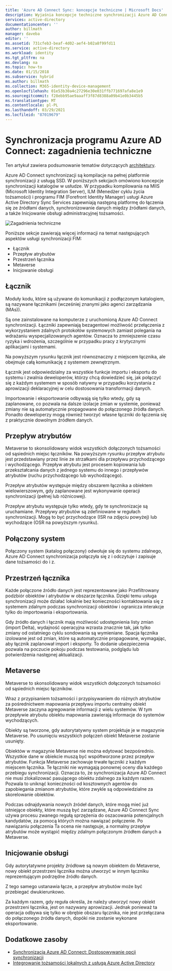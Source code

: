 ```yaml
---
title: 'Azure AD Connect Sync: koncepcje techniczne | Microsoft Docs'
description: Wyjaśnia koncepcje techniczne synchronizacji Azure AD Connect.
services: active-directory
documentationcenter: ''
author: billmath
manager: daveba
editor: ''
ms.assetid: 731cfeb3-beaf-4d02-aef4-b02a8f99fd11
ms.service: active-directory
ms.workload: identity
ms.tgt_pltfrm: na
ms.devlang: na
ms.topic: how-to
ms.date: 01/15/2018
ms.subservice: hybrid
ms.author: billmath
ms.collection: M365-identity-device-management
ms.openlocfilehash: 01e53b30a4c27296e30e031ffb771697afa8e1e9
ms.sourcegitcommit: f28ebb95ae9aaaff3f87d8388a09b41e0b3445b5
ms.translationtype: MT
ms.contentlocale: pl-PL
ms.lasthandoff: 03/29/2021
ms.locfileid: "87019679"
---
```

# <a name="azure-ad-connect-sync-technical-concepts"></a>Synchronizacja programu Azure AD Connect: zagadnienia techniczne
Ten artykuł zawiera podsumowanie tematów dotyczących [architektury](how-to-connect-sync-technical-concepts.md).

Azure AD Connect synchronizacji są kompilacje na pełnej platformie synchronizacji z usługą SSD.
W poniższych sekcjach omówiono koncepcje synchronizacji katalogów w usłudze.
W przypadku kompilowania na MIIS (Microsoft Identity Integration Server), ILM (Menedżer cyklu życia tożsamości) i programu FIM (Forefront Identity Manager) usługi Azure Active Directory Sync Services zapewniają następną platformę do łączenia się ze źródłami danych, synchronizowanie danych między źródłami danych, a także Inicjowanie obsługi administracyjnej tożsamości.

![Zagadnienia techniczne](./media/how-to-connect-sync-technical-concepts/scenario.png)

Poniższe sekcje zawierają więcej informacji na temat następujących aspektów usługi synchronizacji FIM:

* Łącznik
* Przepływ atrybutów
* Przestrzeń łącznika
* Metaverse
* Inicjowanie obsługi

## <a name="connector"></a>Łącznik
Moduły kodu, które są używane do komunikacji z podłączonym katalogiem, są nazywane łącznikami (wcześniej znanymi jako agenci zarządzania (MAs)).

Są one zainstalowane na komputerze z uruchomioną Azure AD Connect synchronizacji. Łączniki zapewniają bezagentowi możliwość przełączenia z wykorzystaniem zdalnych protokołów systemowych zamiast polegania na wdrażaniu wyspecjalizowanych agentów. Oznacza to zmniejszenie czasu ryzyka i wdrożenia, szczególnie w przypadku pracy z krytycznymi aplikacjami i systemami.

Na powyższym rysunku łącznik jest równoznaczny z miejscem łącznika, ale obejmuje całą komunikację z systemem zewnętrznym.

Łącznik jest odpowiedzialny za wszystkie funkcje importu i eksportu do systemu i zwalnia deweloperów, którzy chcą dowiedzieć się, jak połączyć się z każdym systemem w sposób natywny w przypadku korzystania z aprowizacji deklaracyjnej w celu dostosowania transformacji danych.

Importowanie i eksportowanie odbywają się tylko wtedy, gdy są zaplanowane, co pozwala na dalsze izolacje zmian w systemie, ponieważ zmiany nie są automatycznie propagowane do połączonego źródła danych. Ponadto deweloperzy mogą również tworzyć własne łączniki do łączenia się z praktycznie dowolnym źródłem danych.

## <a name="attribute-flow"></a>Przepływ atrybutów
Metaverse to skonsolidowany widok wszystkich dołączonych tożsamości od sąsiednich miejsc łączników. Na powyższym rysunku przepływ atrybutu jest przedstawiany przez linie ze strzałkami dla przepływu przychodzącego i wychodzącego. Przepływ atrybutu jest procesem kopiowania lub przekształcania danych z jednego systemu do innego i przepływów atrybutów (ruchu przychodzącego lub wychodzącego).

Przepływ atrybutów występuje między obszarem łącznika a obiektem wielowierszowym, gdy zaplanowane jest wykonywanie operacji synchronizacji (pełnej lub różnicowej).

Przepływ atrybutu występuje tylko wtedy, gdy te synchronizacje są uruchamiane. Przepływy atrybutów są zdefiniowane w regułach synchronizacji. Mogą to być przychodzące (ISR na zdjęciu powyżej) lub wychodzące (OSR na powyższym rysunku).

## <a name="connected-system"></a>Połączony system
Połączony system (katalog połączony) odwołuje się do systemu zdalnego, Azure AD Connect synchronizacja połączyła się z i odczytuje i zapisuje dane tożsamości do i z.

## <a name="connector-space"></a>Przestrzeń łącznika
Każde połączone źródło danych jest reprezentowane jako Przefiltrowany podzbiór obiektów i atrybutów w obszarze łącznika.
Dzięki temu usługa synchronizacji może działać lokalnie bez konieczności kontaktowania się z systemem zdalnym podczas synchronizacji obiektów i ogranicza interakcje tylko do importowania i eksportowania.

Gdy źródło danych i łącznik mają możliwość udostępnienia listy zmian (import Delta), wydajność operacyjna wzrasta znacznie tak, jak tylko zmiany od ostatniego cyklu sondowania są wymieniane. Spacja łącznika izolowane jest od zmian, które są automatycznie propagowane, wymagając, aby łącznik zaplanował import i eksporty. To dodanie ubezpieczenia pozwala na poczucie pokoju podczas testowania, podglądu lub potwierdzenia następnej aktualizacji.

## <a name="metaverse"></a>Metaverse
Metaverse to skonsolidowany widok wszystkich dołączonych tożsamości od sąsiednich miejsc łączników.

Wraz z przypisaniem tożsamości i przypisywaniem do różnych atrybutów za pośrednictwem mapowania przepływu importu centralny obiekt Metaverse zaczyna agregowanie informacji z wielu systemów. W tym przepływie atrybutu obiektu mapowania zawierają informacje do systemów wychodzących.

Obiekty są tworzone, gdy autorytatywny system projektuje je w magazynie Metaverse. Po usunięciu wszystkich połączeń obiekt Metaverse zostanie usunięty.

Obiektów w magazynie Metaverse nie można edytować bezpośrednio. Wszystkie dane w obiekcie muszą być współtworzone przez przepływ atrybutów. Funkcja Metaverse zachowuje trwałe łączniki z każdym miejscem łącznika. Te łączniki nie wymagają ponownej oceny dla każdego przebiegu synchronizacji. Oznacza to, że synchronizacja Azure AD Connect nie musi zlokalizować pasującego obiektu zdalnego za każdym razem. Pozwala to uniknąć konieczności od kosztownych agentów do zapobiegania zmianom atrybutów, które zwykle są odpowiedzialne za skorelowanie obiektów.

Podczas odnajdywania nowych źródeł danych, które mogą mieć już istniejące obiekty, które muszą być zarządzane, Azure AD Connect Sync używa procesu zwanego regułą sprzężenia do oszacowania potencjalnych kandydatów, za pomocą których można nawiązać połączenie.
Po nawiązaniu połączenia Ta ocena nie następuje, a normalny przepływ atrybutów może wystąpić między zdalnym połączonym źródłem danych a Metaverse.

## <a name="provisioning"></a>Inicjowanie obsługi
Gdy autorytatywne projekty źródłowe są nowym obiektem do Metaverse, nowy obiekt przestrzeni łącznika można utworzyć w innym łączniku reprezentującym podrzędne źródło danych.

Z tego samego ustanawia łącze, a przepływ atrybutów może być przebiegać dwukierunkowo.

Za każdym razem, gdy reguła określa, że należy utworzyć nowy obiekt przestrzeni łącznika, jest on nazywany aprowizacji. Jednak ponieważ ta operacja odbywa się tylko w obrębie obszaru łącznika, nie jest przełączana do połączonego źródła danych, dopóki nie zostanie wykonane eksportowanie.

## <a name="additional-resources"></a>Dodatkowe zasoby
* [Synchronizacja Azure AD Connect: Dostosowywanie opcji synchronizacji](how-to-connect-sync-whatis.md)
* [Integrowanie tożsamości lokalnych z usługą Azure Active Directory](whatis-hybrid-identity.md)

<!--Image references-->
[1]: ./media/active-directory-aadsync-technical-concepts/ic750598.png
